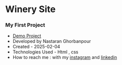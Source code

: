 # Winery Site
### My First Project
 
- [Demo Project](https://pouria-farahani-developer.github.io/Accordion-Menu-ByReact/)
- Developed by Nastaran Ghorbanpour
- Created - 2025-02-04
- Technologies Used - Html , css 
- How to reach me : with my 
[instagram](https://www.instagram.com/nestacode.lab/) and 
[linkedin](https://www.linkedin.com/in/nastaran-ghorbanpour-027a7b349/)
